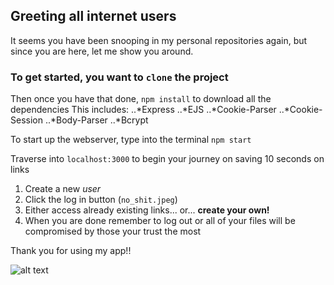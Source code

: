 ## Greeting all internet users

It seems you have been snooping in my personal repositories again, but since you are here, let me show you around.

### To get started, you want to `clone` the project

Then once you have that done, ``npm install`` to download all the dependencies
This includes:
..*Express
..*EJS
..*Cookie-Parser
..*Cookie-Session
..*Body-Parser
..*Bcrypt

To start up the webserver, type into the terminal `npm start` 

Traverse into `localhost:3000` to begin your journey on saving 10 seconds on links
1. Create a new *user*
2. Click the log in button (`no_shit.jpeg`)
3. Either access already existing links... or... **create your own!**
4. When you are done remember to log out or all of your files will be compromised by those your trust the most

Thank you for using my app!! 

![alt text](https://banner2.kisspng.com/20180405/vrw/kisspng-cute-kitten-american-shorthair-cuteness-puppy-kitten-5ac5bbcec32015.7385282715229081107992.jpg "Cute kitty")
